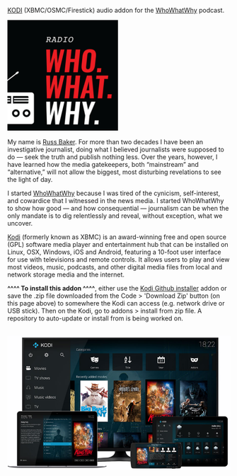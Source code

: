 <a href="https://kodi.tv">KODI<a> (XBMC/OSMC/Firestick) audio addon for the <a href="https://whowhatwhy.org/">WhoWhatWhy</a> podcast.<br>

<img src="https://github.com/leopheard/whowhatwhy/blob/master/resources/media/icon.jpg?raw=true" width="250" height="250" alt="WhoWhatWhy"><br>

My name is <a href="https://twitter.com/RealRussBaker">Russ Baker</a>. For more than two decades I have been an investigative journalist, doing what I believed journalists were supposed to do — seek the truth and publish nothing less. Over the years, however, I have learned how the media gatekeepers, both “mainstream” and “alternative,” will not allow the biggest, most disturbing revelations to see the light of day.<br>

I started <a href="https://whowhatwhy.org/">WhoWhatWhy</a> because I was tired of the cynicism, self-interest, and cowardice that I witnessed in the news media. I started WhoWhatWhy to show how good — and how consequential — journalism can be when the only mandate is to dig relentlessly and reveal, without exception, what we uncover.<br>

<a href="https://www.kodi.tv">Kodi</a> (formerly known as XBMC) is an award-winning free and open source (GPL) software media player and entertainment hub that can be installed on Linux, OSX, Windows, iOS and Android, featuring a 10-foot user interface for use with televisions and remote controls. It allows users to play and view most videos, music, podcasts, and other digital media files from local and network storage media and the internet.<br>

<b>^^^^ To install this addon ^^^^</b>, either use the <a href="https://www.tvaddons.co/github-browser-kodi/">Kodi Github installer</a> addon or save the .zip file downloaded from the Code > 'Download Zip' button (on this page above) to somewhere the Kodi can access (e.g. network drive or USB stick). Then on the Kodi, go to addons > install from zip file. A repository to auto-update or install from is being worked on.<br>

<br><a href="https://www.kodi.tv"><img src="https://github.com/leopheard/Audio-Podcasts/blob/master/resources/media/about--devices.jpg?raw=true">
